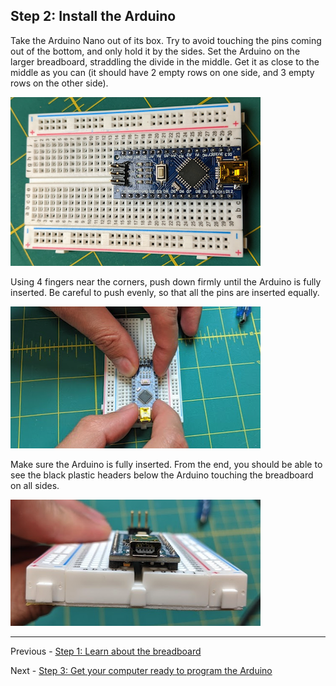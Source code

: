 ## Step 2: Install the Arduino

Take the Arduino Nano out of its box. Try to avoid touching the pins coming out of the bottom, and only hold it by the sides. Set the Arduino on the larger breadboard, straddling the divide in the middle. Get it as close to the middle as you can (it should have 2 empty rows on one side, and 3 empty rows on the other side).

![Place the Arduino on the breadboard](../images/2-arduino-on-breadboard.png)

Using 4 fingers near the corners, push down firmly until the Arduino is fully inserted. Be careful to push evenly, so that all the pins are inserted equally.

![Insert the Arduino carefully](../images/2-insert-arduino.png)

Make sure the Arduino is fully inserted. From the end, you should be able to see the black plastic headers below the Arduino touching the breadboard on all sides.

![Fully inserted Arduino](../images/2-fully-inserted-arduino.png)

----------

Previous - [Step 1: Learn about the breadboard](./step1.md)

Next - [Step 3: Get your computer ready to program the Arduino](./step3.md)
